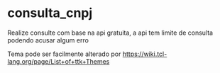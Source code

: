 # consulta_cnpj
Realize consulte com base na api gratuita, a api tem limite de consulta podendo acusar algum erro

Tema pode ser facilmente alterado por https://wiki.tcl-lang.org/page/List+of+ttk+Themes
